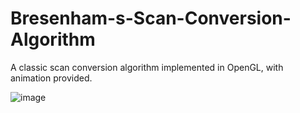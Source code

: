 # Bresenham-s-Scan-Conversion-Algorithm

A classic scan conversion algorithm implemented in OpenGL, with animation provided.

![image](https://github.com/405-not-found/Bresenham-Scan-Conversion-Algorithm/assets/98379785/ff7951e9-7763-4416-a471-a257b35249cc)
